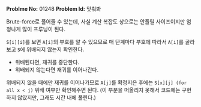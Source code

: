 **Problme No:** 01248
**Problem Id:** 맞춰봐


Brute-force로 풀어줄 수 있는데, 사실 계산 복잡도 상으로는 안풀릴 사이즈이지만 엄청나게 많이 프루닝이 된다.


`S[i][i]`를 보면 `A[i]`의 부호를 알 수 있으므로 매 단계마다 부호에 따라서 `A[i]`를 골라보고 `S`에 위배되지 않는지 확인한다.

- 위배된다면, 재귀를 중단한다.
- 위배되지 않는다면 재귀를 이어나간다.


위배되지 않을 때에만 재귀를 이어나가므로 `A[j]`를 확정지은 후에는 `S[x][j] (for all x < j)` 위배 여부만 확인해주면 된다.
(이 부분을 떠올리지 못해서 코드에는 구현하지 않았지만, 그래도 시간 내에 풀린다.)
